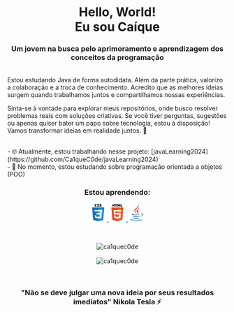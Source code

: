 <h1 align="center">Hello, World!<br>Eu sou Caíque</h1>
<h3 align="center">Um jovem na busca pelo aprimoramento e aprendizagem dos conceitos da programação</h3>

<br>Estou estudando Java de forma autodidata. Além da parte prática, valorizo a colaboração e a troca de conhecimento. Acredito que as melhores ideias surgem quando trabalhamos juntos e compartilhamos nossas experiências.

Sinta-se à vontade para explorar meus repositórios, onde busco resolver problemas reais com soluções criativas. Se você tiver perguntas, sugestões ou apenas quiser bater um papo sobre tecnologia, estou à disposição! Vamos transformar ideias em realidade juntos. 🚀</br>

<br>
- 🤓 Atualmente, estou trabalhando nesse projeto: [javaLearning2024] (https://github.com/Ca1queC0de/javaLearning2024)
<br>
- 📑 No momento, estou estudando sobre programação orientada a objetos (POO)
</br>

<h3 align="center">Estou aprendendo:</h3>
<p align="center"> <a href="https://www.w3schools.com/css/" target="_blank" rel="noreferrer"> <img src="https://raw.githubusercontent.com/devicons/devicon/master/icons/css3/css3-original-wordmark.svg" alt="css3" width="40" height="40"/> </a> <a href="https://www.w3.org/html/" target="_blank" rel="noreferrer"> <img src="https://raw.githubusercontent.com/devicons/devicon/master/icons/html5/html5-original-wordmark.svg" alt="html5" width="40" height="40"/> </a> <a href="https://www.java.com" target="_blank" rel="noreferrer"> <img src="https://raw.githubusercontent.com/devicons/devicon/master/icons/java/java-original.svg" alt="java" width="40" height="40"/> </a> </p>

<br>
<p align="center "> <img align="center" src="https://github-readme-stats.vercel.app/api/top-langs?username=ca1quec0de&show_icons=true&locale=en&layout=compact" alt="ca1quec0de" /></p>

<p align = "center "> <img align="center" src="https://github-readme-stats.vercel.app/api?username=ca1quec0de&show_icons=true&locale=en" alt="ca1quec0de" /></p>

</br>

<h3 align="center">"Não se deve julgar uma nova ideia por seus resultados imediatos" Nikola Tesla ⚡</h3>
